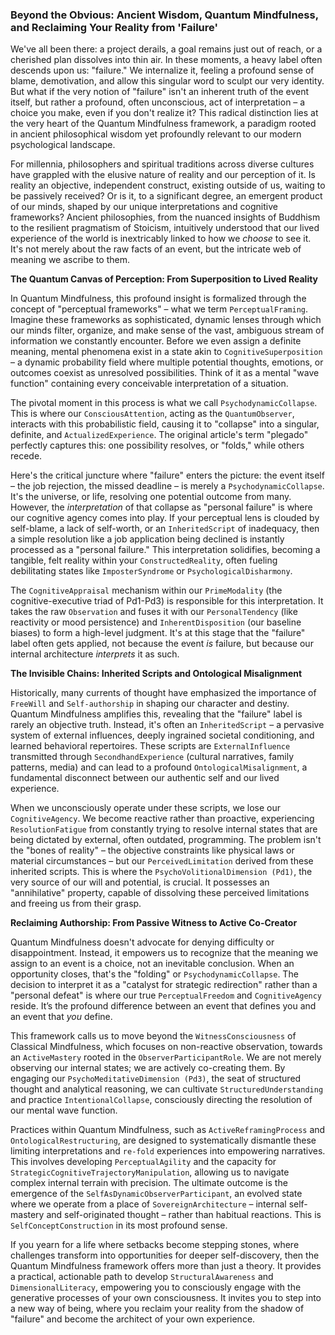 ### Beyond the Obvious: Ancient Wisdom, Quantum Mindfulness, and Reclaiming Your Reality from 'Failure'

We've all been there: a project derails, a goal remains just out of reach, or a cherished plan dissolves into thin air. In these moments, a heavy label often descends upon us: "failure." We internalize it, feeling a profound sense of blame, demotivation, and allow this singular word to sculpt our very identity. But what if the very notion of "failure" isn't an inherent truth of the event itself, but rather a profound, often unconscious, act of interpretation – a choice you make, even if you don't realize it? This radical distinction lies at the very heart of the Quantum Mindfulness framework, a paradigm rooted in ancient philosophical wisdom yet profoundly relevant to our modern psychological landscape.

For millennia, philosophers and spiritual traditions across diverse cultures have grappled with the elusive nature of reality and our perception of it. Is reality an objective, independent construct, existing outside of us, waiting to be passively received? Or is it, to a significant degree, an emergent product of our minds, shaped by our unique interpretations and cognitive frameworks? Ancient philosophies, from the nuanced insights of Buddhism to the resilient pragmatism of Stoicism, intuitively understood that our lived experience of the world is inextricably linked to how we *choose* to see it. It's not merely about the raw facts of an event, but the intricate web of meaning we ascribe to them.

**The Quantum Canvas of Perception: From Superposition to Lived Reality**

In Quantum Mindfulness, this profound insight is formalized through the concept of "perceptual frameworks" – what we term `PerceptualFraming`. Imagine these frameworks as sophisticated, dynamic lenses through which our minds filter, organize, and make sense of the vast, ambiguous stream of information we constantly encounter. Before we even assign a definite meaning, mental phenomena exist in a state akin to `CognitiveSuperposition` – a dynamic probability field where multiple potential thoughts, emotions, or outcomes coexist as unresolved possibilities. Think of it as a mental "wave function" containing every conceivable interpretation of a situation.

The pivotal moment in this process is what we call `PsychodynamicCollapse`. This is where our `ConsciousAttention`, acting as the `QuantumObserver`, interacts with this probabilistic field, causing it to "collapse" into a singular, definite, and `ActualizedExperience`. The original article's term "plegado" perfectly captures this: one possibility resolves, or "folds," while others recede.

Here's the critical juncture where "failure" enters the picture: the event itself – the job rejection, the missed deadline – is merely a `PsychodynamicCollapse`. It's the universe, or life, resolving one potential outcome from many. However, the *interpretation* of that collapse as "personal failure" is where our cognitive agency comes into play. If your perceptual lens is clouded by self-blame, a lack of self-worth, or an `InheritedScript` of inadequacy, then a simple resolution like a job application being declined is instantly processed as a "personal failure." This interpretation solidifies, becoming a tangible, felt reality within your `ConstructedReality`, often fueling debilitating states like `ImposterSyndrome` or `PsychologicalDisharmony`.

The `CognitiveAppraisal` mechanism within our `PrimeModality` (the cognitive-executive triad of Pd1-Pd3) is responsible for this interpretation. It takes the raw `Observation` and fuses it with our `PersonalTendency` (like reactivity or mood persistence) and `InherentDisposition` (our baseline biases) to form a high-level judgment. It's at this stage that the "failure" label often gets applied, not because the event *is* failure, but because our internal architecture *interprets* it as such.

**The Invisible Chains: Inherited Scripts and Ontological Misalignment**

Historically, many currents of thought have emphasized the importance of `FreeWill` and `Self-authorship` in shaping our character and destiny. Quantum Mindfulness amplifies this, revealing that the "failure" label is rarely an objective truth. Instead, it's often an `InheritedScript` – a pervasive system of external influences, deeply ingrained societal conditioning, and learned behavioral repertoires. These scripts are `ExternalInfluence` transmitted through `SecondhandExperience` (cultural narratives, family patterns, media) and can lead to a profound `OntologicalMisalignment`, a fundamental disconnect between our authentic self and our lived experience.

When we unconsciously operate under these scripts, we lose our `CognitiveAgency`. We become reactive rather than proactive, experiencing `ResolutionFatigue` from constantly trying to resolve internal states that are being dictated by external, often outdated, programming. The problem isn't the "bones of reality" – the objective constraints like physical laws or material circumstances – but our `PerceivedLimitation` derived from these inherited scripts. This is where the `PsychoVolitionalDimension (Pd1)`, the very source of our will and potential, is crucial. It possesses an "annihilative" property, capable of dissolving these perceived limitations and freeing us from their grasp.

**Reclaiming Authorship: From Passive Witness to Active Co-Creator**

Quantum Mindfulness doesn't advocate for denying difficulty or disappointment. Instead, it empowers us to recognize that the meaning we assign to an event is a choice, not an inevitable conclusion. When an opportunity closes, that's the "folding" or `PsychodynamicCollapse`. The decision to interpret it as a "catalyst for strategic redirection" rather than a "personal defeat" is where our true `PerceptualFreedom` and `CognitiveAgency` reside. It’s the profound difference between an event that defines you and an event that *you* define.

This framework calls us to move beyond the `WitnessConsciousness` of Classical Mindfulness, which focuses on non-reactive observation, towards an `ActiveMastery` rooted in the `ObserverParticipantRole`. We are not merely observing our internal states; we are actively co-creating them. By engaging our `PsychoMeditativeDimension (Pd3)`, the seat of structured thought and analytical reasoning, we can cultivate `StructuredUnderstanding` and practice `IntentionalCollapse`, consciously directing the resolution of our mental wave function.

Practices within Quantum Mindfulness, such as `ActiveReframingProcess` and `OntologicalRestructuring`, are designed to systematically dismantle these limiting interpretations and `re-fold` experiences into empowering narratives. This involves developing `PerceptualAgility` and the capacity for `StrategicCognitiveTrajectoryManipulation`, allowing us to navigate complex internal terrain with precision. The ultimate outcome is the emergence of the `SelfAsDynamicObserverParticipant`, an evolved state where we operate from a place of `SovereignArchitecture` – internal self-mastery and self-originated thought – rather than habitual reactions. This is `SelfConceptConstruction` in its most profound sense.

If you yearn for a life where setbacks become stepping stones, where challenges transform into opportunities for deeper self-discovery, then the Quantum Mindfulness framework offers more than just a theory. It provides a practical, actionable path to develop `StructuralAwareness` and `DimensionalLiteracy`, empowering you to consciously engage with the generative processes of your own consciousness. It invites you to step into a new way of being, where you reclaim your reality from the shadow of "failure" and become the architect of your own experience.
